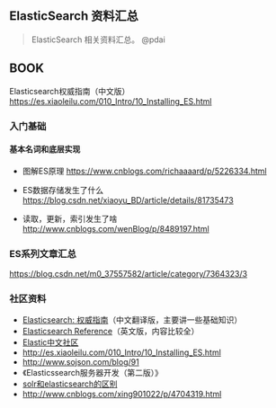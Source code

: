 ## ElasticSearch 资料汇总

> ElasticSearch 相关资料汇总。 @pdai

## BOOK
Elasticsearch权威指南（中文版） https://es.xiaoleilu.com/010_Intro/10_Installing_ES.html

### 入门基础

#### 基本名词和底层实现

+ 图解ES原理
https://www.cnblogs.com/richaaaard/p/5226334.html

+ ES数据存储发生了什么
https://blog.csdn.net/xiaoyu_BD/article/details/81735473

+ 读取，更新，索引发生了啥
http://www.cnblogs.com/wenBlog/p/8489197.html


### ES系列文章汇总

https://blog.csdn.net/m0_37557582/article/category/7364323/3

### 社区资料

* [Elasticsearch: 权威指南](https://www.elastic.co/guide/cn/elasticsearch/guide/current/index.html)（中文翻译版，主要讲一些基础知识）
* [Elasticsearch Reference](https://www.elastic.co/guide/en/elasticsearch/reference/current/analysis-ngram-tokenizer.html)（英文版，内容比较全）
* [Elastic中文社区](https://github.com/elasticsearch-cn)
* http://es.xiaoleilu.com/010_Intro/10_Installing_ES.html
* http://www.sojson.com/blog/91
* 《Elasticssearch服务器开发（第二版）》
* [solr和elasticsearch的区别](solr和elasticsearch.md)
* http://www.cnblogs.com/xing901022/p/4704319.html